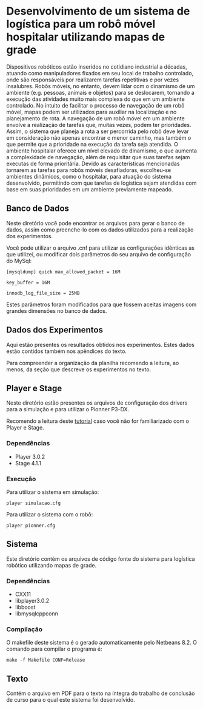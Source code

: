 # Desenvolvimento de um sistema de logística para um robô móvel hospitalar utilizando mapas de grade
Dispositivos robóticos estão inseridos no cotidiano industrial a décadas, atuando como manipuladores fixados em seu local de trabalho controlado, onde são responsáveis por realizarem tarefas repetitivas e por vezes insalubres. Robôs móveis, no entanto, devem lidar com o dinamismo de um ambiente (e.g. pessoas, animais e objetos) para se deslocarem, tornando a execução das atividades muito mais complexa do que em um ambiente controlado. No intuito de facilitar o processo de navegação de um robô móvel, mapas podem ser utilizados para auxiliar na localização e no planejamento de rota. A navegação de um robô móvel em um ambiente envolve a realização de tarefas que, muitas vezes, podem ter prioridades. Assim, o sistema que planeja a rota a ser percorrida pelo robô deve levar em consideração não apenas encontrar o menor caminho, mas também o que permite que a prioridade na execução da tarefa seja atendida. O ambiente hospitalar oferece um nível elevado de dinamismo, o que aumenta a complexidade de navegação, além de requisitar que suas tarefas sejam executas de forma prioritária. Devido as características mencionadas tornarem as tarefas para robôs móveis desafiadoras, escolheu-se ambientes dinâmicos, como o hospitalar, para atuação do sistema desenvolvido, permitindo com que tarefas de logística sejam atendidas com base em suas prioridades em um ambiente previamente mapeado.

## Banco de Dados
Neste diretório você pode encontrar os arquivos para gerar o banco de dados, assim como preenche-lo com os dados utilizados para a realização dos experimentos.

Você pode utilizar o arquivo .cnf para utilizar as configurações idênticas as que utilizei, ou modificar dois parâmetros do seu arquivo de configuração do MySql:

`
[mysqldump]
quick
max_allowed_packet = 16M
`

`
key_buffer = 16M
`

`
innodb_log_file_size = 25MB
`

Estes parâmetros foram modificados para que fossem aceitas imagens com grandes dimensões no banco de dados.

## Dados dos Experimentos
Aqui estão presentes os resultados obtidos nos experimentos. Estes dados estão contidos também nos apêndices do texto.

Para compreender a organização da planilha recomendo a leitura, ao menos, da seção que descreve os experimentos no texto.

## Player e Stage
Neste diretório estão presentes os arquivos de configuração dos drivers para a simulação e para utilizar o Pionner P3-DX.

Recomendo a leitura deste [tutorial](http://player-stage-manual.readthedocs.io/en/v4.1.0/) caso você não for familiarizado com o Player e Stage.

### Dependências
 * Player 3.0.2
 * Stage 4.1.1
### Execução
Para utilizar o sistema em simulação:

`
player simulacao.cfg
`

Para utilizar o sistema com o robô:

`
player pionner.cfg
`

## Sistema
Este diretório contém os arquivos de código fonte do sistema para logística robótico utilizando mapas de grade.
### Dependências
* CXX11
* libplayer3.0.2
* libboost
* libmysqlcppconn
### Compilação
O makefile deste sistema é o gerado automaticamente pelo Netbeans 8.2. O comando para compilar o programa é:

`
make -f Makefile CONF=Release
`
## Texto
Contém o arquivo em PDF para o texto na íntegra do trabalho de conclusão de curso para o qual este sistema foi desenvolvido.

